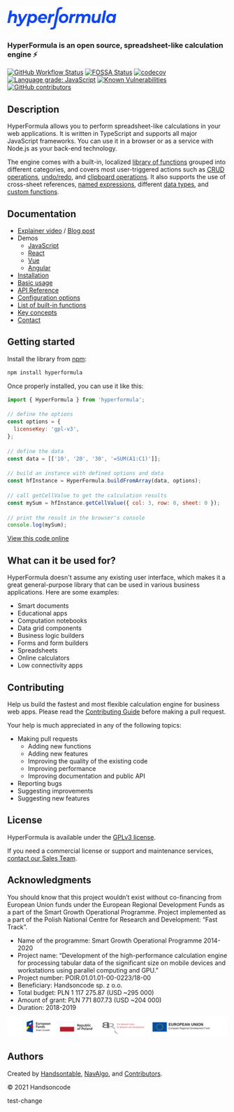 <a href="https://handsontable.github.io/hyperformula/">
<img src="./github-hf-logo-blue.svg" width="250" height="51" alt="HyperFormula"/>
</a>

### HyperFormula is an open source, spreadsheet-like calculation engine ⚡

[![GitHub Workflow Status](https://img.shields.io/github/workflow/status/handsontable/hyperformula/Test)](https://github.com/handsontable/hyperformula/actions?query=workflow%3ATest+branch%3Amaster)
[![FOSSA Status](https://app.fossa.io/api/projects/git%2Bgithub.com%2Fhandsontable%2Fhyperformula.svg?type=shield)](https://app.fossa.io/projects/git%2Bgithub.com%2Fhandsontable%2Fhyperformula?ref=badge_shield)
[![codecov](https://codecov.io/gh/handsontable/hyperformula/branch/master/graph/badge.svg?token=5k9ZQv8azO)](https://codecov.io/gh/handsontable/hyperformula)
[![Language grade: JavaScript](https://img.shields.io/lgtm/grade/javascript/g/handsontable/hyperformula.svg?logo=lgtm&logoWidth=18)](https://lgtm.com/projects/g/handsontable/hyperformula/context:javascript)
[![Known Vulnerabilities](https://snyk.io/test/github/handsontable/hyperformula/badge.svg?targetFile=package.json)](https://snyk.io/test/github/handsontable/hyperformula?targetFile=package.json)
[![GitHub contributors](https://img.shields.io/github/contributors/handsontable/hyperformula)](https://github.com/handsontable/hyperformula/graphs/contributors)


## Description

HyperFormula allows you to perform spreadsheet-like calculations in your
web applications. It is written in TypeScript and supports all major
JavaScript frameworks. You can use it in a browser or as a service with
Node.js as your back-end technology.

The engine comes with a built-in, localized
[library of functions](https://handsontable.github.io/hyperformula/guide/built-in-functions.html)
grouped into different categories, and covers most user-triggered actions
such as [CRUD operations](https://handsontable.github.io/hyperformula/guide/basic-operations.html),
[undo/redo](https://handsontable.github.io/hyperformula/guide/undo-redo.html),
and [clipboard operations](https://handsontable.github.io/hyperformula/guide/clipboard-operations.html).
It also supports the use of cross-sheet references,
[named expressions](https://handsontable.github.io/hyperformula/guide/named-ranges.html),
different [data types](https://handsontable.github.io/hyperformula/guide/types-of-values.html),
and [custom functions](https://handsontable.github.io/hyperformula/guide/custom-functions.html).

## Documentation

- [Explainer video](https://www.youtube.com/watch?v=JJXUmACTDdk) /
[Blog post](https://handsontable.com/blog/articles/2020/6/introducing-hyperformula-fast-javascript-calculation-engine)
- Demos
  - [JavaScript](https://handsontable.github.io/hyperformula/guide/demo.html)
  - [React](https://handsontable.github.io/hyperformula/guide/integration-with-react.html)
  - [Vue](https://handsontable.github.io/hyperformula/guide/integration-with-vue.html)
  - [Angular](https://handsontable.github.io/hyperformula/guide/integration-with-angular.html)
- [Installation](https://handsontable.github.io/hyperformula/guide/client-side-installation.html)
- [Basic usage](https://handsontable.github.io/hyperformula/guide/basic-usage.html)
- [API Reference](https://handsontable.github.io/hyperformula/api/)
- [Configuration options](https://handsontable.github.io/hyperformula/guide/configuration-options.html)
- [List of built-in functions](https://handsontable.github.io/hyperformula/guide/built-in-functions.html)
- [Key concepts](https://handsontable.github.io/hyperformula/guide/key-concepts.html)
- [Contact](https://handsontable.github.io/hyperformula/guide/contact.html)

## Getting started

Install the library from [npm](https://www.npmjs.com/package/hyperformula):

```js
npm install hyperformula
```

Once properly installed, you can use it like this:

```js
import { HyperFormula } from 'hyperformula';

// define the options
const options = {
  licenseKey: 'gpl-v3',
};

// define the data
const data = [['10', '20', '30', '=SUM(A1:C1)']];

// build an instance with defined options and data 
const hfInstance = HyperFormula.buildFromArray(data, options);

// call getCellValue to get the calculation results
const mySum = hfInstance.getCellValue({ col: 3, row: 0, sheet: 0 });

// print the result in the browser's console
console.log(mySum);
```

[View this code online](https://codesandbox.io/s/github/handsontable/hyperformula-demos/tree/develop/basic-usage)

## What can it be used for?

HyperFormula doesn't assume any existing user interface, which makes it
a great general-purpose library that can be used in various business
applications. Here are some examples:

- Smart documents
- Educational apps
- Computation notebooks
- Data grid components
- Business logic builders
- Forms and form builders
- Spreadsheets
- Online calculators
- Low connectivity apps

## Contributing

Help us build the fastest and most flexible calculation engine for
business web apps. Please read the [Contributing Guide](https://handsontable.github.io/hyperformula/guide/contributing.html) before
making a pull request.

Your help is much appreciated in any of the following topics:

- Making pull requests
  - Adding new functions
  - Adding new features
  - Improving the quality of the existing code
  - Improving performance
  - Improving documentation and public API
- Reporting bugs
- Suggesting improvements
- Suggesting new features

## License

HyperFormula is available under the [GPLv3 license](https://github.com/handsontable/hyperformula/blob/master/gpl-3.0.txt).

If you need a commercial license or support and maintenance services, [contact our Sales Team](https://handsontable.com/get-a-quote).

## Acknowledgments 

You should know that this project wouldn’t exist without co-financing from European Union funds under the European Regional Development Funds as a part of the Smart Growth Operational Programme. Project implemented as a part of the Polish National Centre for Research and Development: “Fast Track”.

- Name of the programme: Smart Growth Operational Programme 2014-2020
- Project name: “Development of the high-performance calculation engine for processing tabular data of the significant size on mobile devices and workstations using parallel computing and GPU.”
- Project number: POIR.01.01.01-00-0223/18-00
- Beneficiary: Handsoncode sp. z o.o.
- Total budget: PLN 1 117 275.87 (USD ~295 000)
- Amount of grant: PLN 771 807.73 (USD ~204 000)
- Duration: 2018-2019

![eu-funds](docs/.vuepress/public/eu-logos.png)

## Authors

Created by [Handsontable](https://handsontable.com), [NavAlgo](https://www.navalgo.com/en/),
and [Contributors](https://github.com/handsontable/hyperformula/graphs/contributors).

© 2021 Handsoncode


test-change
